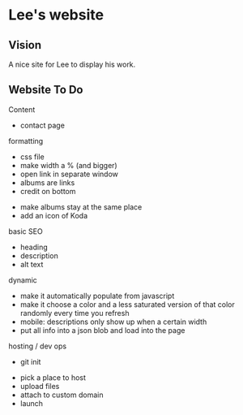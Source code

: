 # Lee's website

## Vision
A nice site for Lee to display his work.

## Website To Do
Content
- contact page

formatting
* css file
* make width a % (and bigger)
* open link in separate window
* albums are links
* credit on bottom
- make albums stay at the same place
- add an icon of Koda

basic SEO
- heading
- description
- alt text

dynamic
- make it automatically populate from javascript
- make it choose a color and a less saturated version of that color randomly every time you refresh
- mobile: descriptions only show up when a certain width
- put all info into a json blob and load into the page

hosting / dev ops
* git init
- pick a place to host
- upload files
- attach to custom domain
- launch
